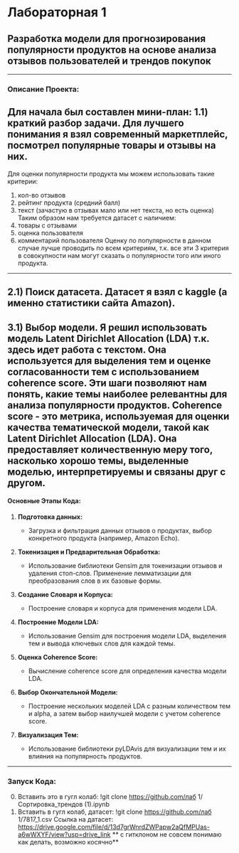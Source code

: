 # **Лабораторная 1**
## Разработка модели для прогнозирования популярности продуктов на основе анализа отзывов пользователей и трендов покупок

---

### Описание Проекта:
Для начала был составлен мини-план:
**1.1) краткий разбор задачи.**
Для лучшего понимания я взял современный маркетплейс, посмотрел популярные товары и отзывы на них.
---
Для оценки популярности продукта мы можем использовать такие критерии:
1) кол-во отзывов
2) рейтинг продукта (средний балл)
3) текст (зачастую в отзывах мало или нет текста, но есть оценка)
Таким образом нам требуется датасет с наличием: 
1) товары с отзывами
2) оценка пользователя
3) комментарий пользователя
Оценку по популярности в данном случае лучше проводить по всем критериям, т.к. все эти 3 критерия в совокупности нам могут сказать о популярности того или иного продукта.
---
**2.1) Поиск датасета.**
Датасет я взял с kaggle (а именно статистики сайта Amazon). 
---
**3.1) Выбор модели.**
Я решил использовать модель Latent Dirichlet Allocation (LDA) т.к. здесь идет работа с текстом. Она используется для выделения тем и оценке согласованности тем с использованием coherence score. Эти шаги позволяют нам понять, какие темы наиболее релевантны для анализа популярности продуктов. Coherence score - это метрика, используемая для оценки качества тематической модели, такой как Latent Dirichlet Allocation (LDA). Она предоставляет количественную меру того, насколько хорошо темы, выделенные моделью, интерпретируемы и связаны друг с другом.
---

#### Основные Этапы Кода:

1. **Подготовка данных:**
   - Загрузка и фильтрация данных отзывов о продуктах, выбор конкретного продукта (например, Amazon Echo).

2. **Токенизация и Предварительная Обработка:**
   - Использование библиотеки Gensim для токенизации отзывов и удаления стоп-слов. Применение лемматизации для преобразования слов в их базовые формы.

3. **Создание Словаря и Корпуса:**
   - Построение словаря и корпуса для применения модели LDA.

4. **Построение Модели LDA:**
   - Использование Gensim для построения модели LDA, выделения тем и вывода ключевых слов для каждой темы.

5. **Оценка Coherence Score:**
   - Вычисление coherence score для определения качества модели LDA.

6. **Выбор Окончательной Модели:**
   - Построение нескольких моделей LDA с разным количеством тем и alpha, а затем выбор наилучшей модели с учетом coherence score.

7. **Визуализация Тем:**
   - Использование библиотеки pyLDAvis для визуализации тем и их влияния на популярность продуктов.

---

### Запуск Кода:
0. Вставить это в гугл колаб: !git clone https://github.com/лаб 1/Сортировка_трендов (1).ipynb
1. Вставить в гугл колаб, датасет: !git clone https://github.com/лаб 1/7817_1.csv
   Ссылка на датасет: https://drive.google.com/file/d/13d7grWnrdZWPapw2aQfMPUas-a6wWXYF/view?usp=drive_link
** с гитклоном не совсем понимаю как делать, возможно косячно**
